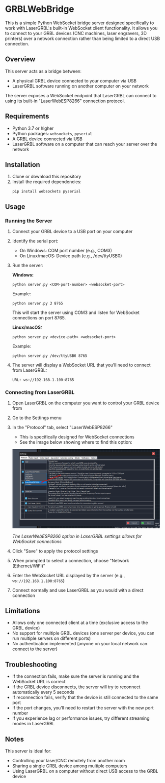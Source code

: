 # GRBLWebBridge

This is a simple Python WebSocket bridge server designed specifically to work with LaserGRBL's built-in WebSocket client functionality. It allows you to connect to your GRBL devices (CNC machines, laser engravers, 3D printers) over a network connection rather than being limited to a direct USB connection.

## Overview

This server acts as a bridge between:
- A physical GRBL device connected to your computer via USB
- LaserGRBL software running on another computer on your network

The server exposes a WebSocket endpoint that LaserGRBL can connect to using its built-in "LaserWebESP8266" connection protocol.

## Requirements

- Python 3.7 or higher
- Python packages: `websockets`, `pyserial`
- A GRBL device connected via USB
- LaserGRBL software on a computer that can reach your server over the network

## Installation

1. Clone or download this repository
2. Install the required dependencies:
   ```
   pip install websockets pyserial
   ```

## Usage

### Running the Server

1. Connect your GRBL device to a USB port on your computer
2. Identify the serial port:
   - On Windows: COM port number (e.g., COM3)
   - On Linux/macOS: Device path (e.g., /dev/ttyUSB0)
   
3. Run the server:
   
   **Windows:**
   ```
   python server.py <COM-port-number> <websocket-port>
   ```
   Example:
   ```
   python server.py 3 8765
   ```
   This will start the server using COM3 and listen for WebSocket connections on port 8765.
   
   **Linux/macOS:**
   ```
   python server.py <device-path> <websocket-port>
   ```
   Example:
   ```
   python server.py /dev/ttyUSB0 8765
   ```

4. The server will display a WebSocket URL that you'll need to connect from LaserGRBL:
   ```
   URL: ws://192.168.1.100:8765
   ```

### Connecting from LaserGRBL

1. Open LaserGRBL on the computer you want to control your GRBL device from
2. Go to the Settings menu
3. In the "Protocol" tab, select "LaserWebESP8266"
   - This is specifically designed for WebSocket connections
   - See the image below showing where to find this option:

   ![LaserGRBL WebSocket Setting](config.png)
   
   *The LaserWebESP8266 option in LaserGRBL settings allows for WebSocket connections*

4. Click "Save" to apply the protocol settings
5. When prompted to select a connection, choose "Network (Ethernet/WiFi)"
6. Enter the WebSocket URL displayed by the server (e.g., `ws://192.168.1.100:8765`)
7. Connect normally and use LaserGRBL as you would with a direct connection

## Limitations

- Allows only one connected client at a time (exclusive access to the GRBL device)
- No support for multiple GRBL devices (one server per device, you can run multiple servers on different ports)
- No authentication implemented (anyone on your local network can connect to the server)

## Troubleshooting

- If the connection fails, make sure the server is running and the WebSocket URL is correct
- If the GRBL device disconnects, the server will try to reconnect automatically every 5 seconds
- If reconnection fails, verify that the device is still connected to the same port
- If the port changes, you'll need to restart the server with the new port number
- If you experience lag or performance issues, try different streaming modes in LaserGRBL

## Notes

This server is ideal for:
- Controlling your laser/CNC remotely from another room
- Sharing a single GRBL device among multiple computers
- Using LaserGRBL on a computer without direct USB access to the GRBL device